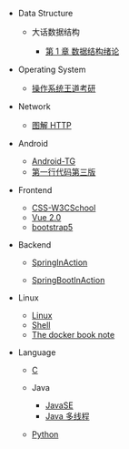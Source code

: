 [comment]: <> (- Computer Organization)

- Data Structure

  - 大话数据结构

    - [第 1 章 数据结构绪论](CSBasic/数据结构/大话数据结构/第1章数据结构绪论.md)

- Operating System

  - [操作系统王道考研](CSBasic/操作系统/操作系统王道考研.md)

- Network

  - [图解 HTTP ](CSBasic/计算机网络/图解HTTP.md)

[comment]: <> (- Math)

[comment]: <> (- English)

- Android

  - [Android-TG](Android/Android-tg.md)
  - [第一行代码第三版](Android/第一行代码第三版笔记.md)

- Frontend

  - [CSS-W3CSchool](frontend/CSS-W3CSchool.md)
  - [Vue 2.0](frontend/Vue2.0.md)
  - [bootstrap5](frontend/bootstrap5.md)

- Backend

  - [SpringInAction](backend/SpringInAction/SpringInAction.md)

  - [SpringBootInAction](backend/SpringBootInAction/SpringBootInAction.md)

- Linux

  - [Linux](Linux/linux.md)
  - [Shell](Linux/shell.md)
  - [The docker book note](Linux/The-docker-book-note.md)

- Language

  - [C](language/C/C.md)

  - Java
    - [JavaSE](language/Java/JavaSE.md)
    - [Java 多线程](language/Java/Java多线程.md)
  - [Python](language/Python/Python.md)
